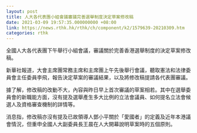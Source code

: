 ```yaml
---
layout: post
title: 人大各代表團小組會議審議完善選舉制度決定草案修改稿
date: 2021-03-09 19:57:35.000000000 +08:00
link: https://news.rthk.hk/rthk/ch/component/k2/1579639-20210309.htm
categories: rthk
---
```


全國人大各代表團下午舉行小組會議，審議關於完善香港選舉制度的決定草案修改稿。

新華社報道，大會主席團常務主席和主席團上午先後舉行會議，聽取憲法和法律委員會主任委員李飛，報告決定草案的審議結果，以及將修改稿提請各代表團審議。

據了解，修改稿的改動不大，內容與昨日早上首次審議的草案相若。其中在選舉委員會的新職能方面，沒有提及選舉產生多大比例的立法會議員、如何提名立法會候選人及資格審查機制的詳情等。

消息指，修改稿亦沒有提及已故領導人鄧小平關於「愛國者」的定義及近年本港議會情況，但重申全國人大副委員長王晨在人大開幕說明草案時的五個原則。
